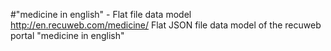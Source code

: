 #"medicine in english" - Flat file data model
http://en.recuweb.com/medicine/
Flat JSON file data model of the recuweb portal "medicine in english"
